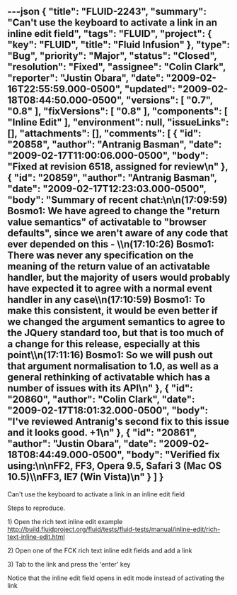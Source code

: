 ---json
{
  "title": "FLUID-2243",
  "summary": "Can't use the keyboard to activate a link in an inline edit field",
  "tags": "FLUID",
  "project": {
    "key": "FLUID",
    "title": "Fluid Infusion"
  },
  "type": "Bug",
  "priority": "Major",
  "status": "Closed",
  "resolution": "Fixed",
  "assignee": "Colin Clark",
  "reporter": "Justin Obara",
  "date": "2009-02-16T22:55:59.000-0500",
  "updated": "2009-02-18T08:44:50.000-0500",
  "versions": [
    "0.7",
    "0.8"
  ],
  "fixVersions": [
    "0.8"
  ],
  "components": [
    "Inline Edit"
  ],
  "environment": null,
  "issueLinks": [],
  "attachments": [],
  "comments": [
    {
      "id": "20858",
      "author": "Antranig Basman",
      "date": "2009-02-17T11:00:06.000-0500",
      "body": "Fixed at revision 6518, assigned for review\n"
    },
    {
      "id": "20859",
      "author": "Antranig Basman",
      "date": "2009-02-17T12:23:03.000-0500",
      "body": "Summary of recent chat:\n\n(17:09:59) Bosmo1: We have agreed to change the \"return value semantics\" of activatable to \"browser defaults\", since we aren't aware of any code that ever depended on this - \\\n(17:10:26) Bosmo1: There was never any specification on the meaning of the return value of an activatable handler, but the majority of users would probably have expected it to agree with a normal event handler in any case\\\n(17:10:59) Bosmo1: To make this consistent, it would be even better if we changed the argument semantics to agree to the JQuery standard too, but that is too much of a change for this release, especially at this point\\\n(17:11:16) Bosmo1: So we will push out that argument normalisation to 1.0, as well as a general rethinking of activatable which has a number of issues with its API\n"
    },
    {
      "id": "20860",
      "author": "Colin Clark",
      "date": "2009-02-17T18:01:32.000-0500",
      "body": "I've reviewed Antranig's second fix to this issue and it looks good. +1\n"
    },
    {
      "id": "20861",
      "author": "Justin Obara",
      "date": "2009-02-18T08:44:49.000-0500",
      "body": "Verified fix using:\n\nFF2, FF3, Opera 9.5, Safari 3 (Mac OS 10.5)\\\nFF3, IE7 (Win Vista)\n"
    }
  ]
}
---
Can't use the keyboard to activate a link in an inline edit field

Steps to reproduce.

1\) Open the rich text inline edit example\
<http://build.fluidproject.org/fluid/tests/fluid-tests/manual/inline-edit/rich-text-inline-edit.html>

2\) Open one of the FCK rich text inline edit fields and add a link&#x20;

3\) Tab to the link and press the 'enter' key

Notice that the inline edit field opens in edit mode instead of activating the link

        